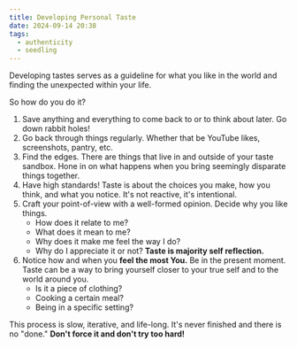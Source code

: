 ```yaml
---
title: Developing Personal Taste
date: 2024-09-14 20:38
tags:
  - authenticity
  - seedling
---
```

Developing tastes serves as a guideline for what you like in the world and finding the unexpected within your life.

So how do you do it?
1. Save anything and everything to come back to or to think about later. Go down rabbit holes!
2. Go back through things regularly. Whether that be YouTube likes, screenshots, pantry, etc.
3. Find the edges. There are things that live in and outside of your taste sandbox. Hone in on what happens when you bring seemingly disparate things together.
4. Have high standards! Taste is about the choices you make, how you think, and what you notice. It's not reactive, it's intentional.
5. Craft your point-of-view with a well-formed opinion. Decide why you like things.
	- How does it relate to me?
	- What does it mean to me?
	- Why does it make me feel the way I do?
	- Why do I appreciate it or not?
	**Taste is majority self reflection.**
6. Notice how and when you **feel the most You.** Be in the present moment. Taste can be a way to bring yourself closer to your true self and to the world around you.
	- Is it a piece of clothing?
	- Cooking a certain meal?
	- Being in a specific setting?

This process is slow, iterative, and life-long. It's never finished and there is no "done." **Don't force it and don't try too hard!**
